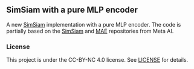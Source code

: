 ## SimSiam with a pure MLP encoder 

A new [SimSiam](https://arxiv.org/abs/2011.10566) implementation with a pure MLP encoder. The code is partially based on the [SimSiam](https://github.com/facebookresearch/simsiam) and [MAE](https://github.com/facebookresearch/mae) repositories from Meta AI.

### License

This project is under the CC-BY-NC 4.0 license. See [LICENSE](LICENSE) for details.